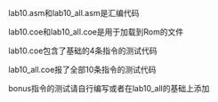lab10.asm和lab10_all.asm是汇编代码

lab10.coe和lab10_all.coe是用于加载到Rom的文件

lab10.coe包含了基础的4条指令的测试代码

lab10_all.coe报了全部10条指令的测试代码

bonus指令的测试请自行编写或者在lab10_all的基础上添加